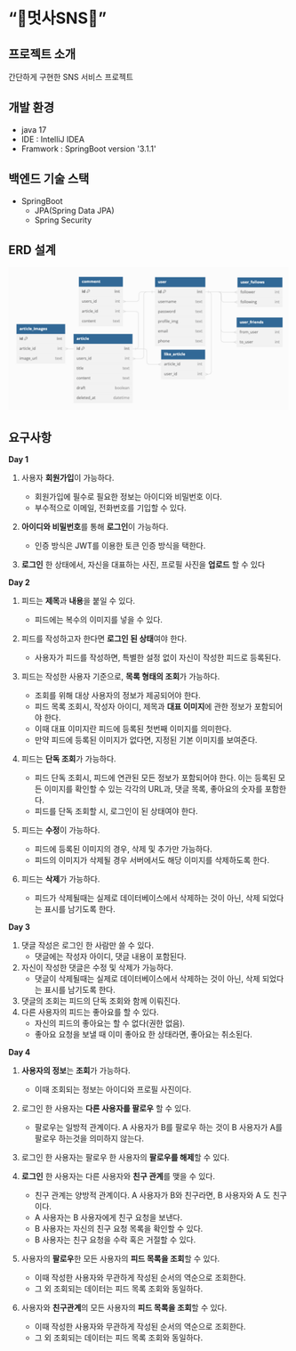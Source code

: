 # “**📮**멋사SNS**📮**”

## 프로젝트 소개
간단하게 구현한 SNS 서비스 프로젝트

## 개발 환경
* java 17
* IDE : IntelliJ IDEA
* Framwork : SpringBoot version '3.1.1'

## 백엔드 기술 스택
* SpringBoot
    - JPA(Spring Data JPA)
    - Spring Security
## ERD 설계
![img.png](img.png)

## 요구사항
**Day 1**
1. 사용자 **회원가입**이 가능하다.
    - 회원가입에 필수로 필요한 정보는 아이디와 비밀번호 이다.
    - 부수적으로 이메일, 전화번호를 기입할 수 있다.

2. **아이디와 비밀번호**를 통해 **로그인**이 가능하다.
    - 인증 방식은 JWT를 이용한 토큰 인증 방식을 택한다.

3. **로그인** 한 상태에서, 자신을 대표하는 사진, 프로필 사진을 **업로드** 할 수 있다

**Day 2**
1. 피드는 **제목**과 **내용**을 붙일 수 있다.
    - 피드에는 복수의 이미지를 넣을 수 있다.

2. 피드를 작성하고자 한다면 **로그인 된 상태**여야 한다.
    - 사용자가 피드를 작성하면, 특별한 설정 없이 자신이 작성한 피드로 등록된다.

3. 피드는 작성한 사용자 기준으로, **목록 형태의 조회**가 가능하다.
    - 조회를 위해 대상 사용자의 정보가 제공되어야 한다.
    - 피드 목록 조회시, 작성자 아이디, 제목과 **대표 이미지**에 관한 정보가 포함되어야 한다.
    - 이때 대표 이미지란 피드에 등록된 첫번째 이미지를 의미한다.
    - 만약 피드에 등록된 이미지가 없다면, 지정된 기본 이미지를 보여준다.

4. 피드는 **단독 조회**가 가능하다.
    - 피드 단독 조회시, 피드에 연관된 모든 정보가 포함되어야 한다. 이는 등록된 모든 이미지를 확인할 수 있는 각각의 URL과, 댓글 목록, 좋아요의 숫자를 포함한다.
    - 피드를 단독 조회할 시, 로그인이 된 상태여야 한다.

5. 피드는 **수정**이 가능하다.
    - 피드에 등록된 이미지의 경우, 삭제 및 추가만 가능하다.
    - 피드의 이미지가 삭제될 경우 서버에서도 해당 이미지를 삭제하도록 한다.

6. 피드는 **삭제**가 가능하다.
    - 피드가 삭제될때는 실제로 데이터베이스에서 삭제하는 것이 아닌, 삭제 되었다는 표시를 남기도록 한다.

**Day 3**
1. 댓글 작성은 로그인 한 사람만 쓸 수 있다.
    - 댓글에는 작성자 아이디, 댓글 내용이 포함된다.
2. 자신이 작성한 댓글은 수정 및 삭제가 가능하다.
    - 댓글이 삭제될때는 실제로 데이터베이스에서 삭제하는 것이 아닌, 삭제 되었다는 표시를 남기도록 한다.
3. 댓글의 조회는 피드의 단독 조회와 함께 이뤄진다.
4. 다른 사용자의 피드는 좋아요를 할 수 있다.
    - 자신의 피드의 좋아요는 할 수 없다(권한 없음).
    - 좋아요 요청을 보낼 때 이미 좋아요 한 상태라면, 좋아요는 취소된다.

**Day 4**
1. **사용자의 정보**는 **조회**가 가능하다.
    - 이때 조회되는 정보는 아이디와 프로필 사진이다.

2. 로그인 한 사용자는 **다른 사용자를 팔로우** 할 수 있다.
    - 팔로우는 일방적 관계이다. A 사용자가 B를 팔로우 하는 것이 B 사용자가 A를 팔로우 하는것을 의미하지 않는다.

3. 로그인 한 사용자는 팔로우 한 사용자의 **팔로우를 해제**할 수 있다.

4. **로그인** 한 사용자는 다른 사용자와 **친구 관계**를 맺을 수 있다.
    - 친구 관계는 양방적 관계이다. A 사용자가 B와 친구라면, B 사용자와 A 도 친구이다.
    - A 사용자는 B 사용자에게 친구 요청을 보낸다.
    - B 사용자는 자신의 친구 요청 목록을 확인할 수 있다.
    - B 사용자는 친구 요청을 수락 혹은 거절할 수 있다.

5. 사용자의 **팔로우**한 모든 사용자의 **피드 목록을 조회**할 수 있다.
    - 이때 작성한 사용자와 무관하게 작성된 순서의 역순으로 조회한다.
    - 그 외 조회되는 데이터는 피드 목록 조회와 동일하다.

6. 사용자와 **친구관계**의 모든 사용자의 **피드 목록을 조회**할 수 있다.
    - 이때 작성한 사용자와 무관하게 작성된 순서의 역순으로 조회한다.
    - 그 외 조회되는 데이터는 피드 목록 조회와 동일하다.